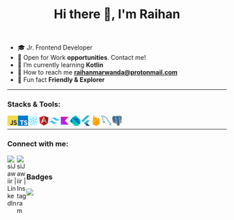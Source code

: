 <h1 align=center>Hi there 👋, I'm Raihan</h1>

<br />

- 🎓 Jr. Frontend Developer
- 🔎 Open for Work **opportunities**. Contact me!
- 🌱 I’m currently learning **Kotlin**
- 📧 How to reach me **raihanmarwanda@protonmail.com**
- 🎉 Fun fact **Friendly & Explorer**

<hr />

### Stacks & Tools:
[<img align="left" alt="javascript" width="24px" src="https://raw.githubusercontent.com/devicons/devicon/master/icons/javascript/javascript-original.svg" />][javascript]
[<img align="left" alt="javascript" width="24px" src="https://raw.githubusercontent.com/devicons/devicon/master/icons/typescript/typescript-original.svg" />][typescript]
[<img align="left" alt="reactjs" width="24px" src="https://raw.githubusercontent.com/devicons/devicon/master/icons/react/react-original.svg" />][reactjs]
[<img align="left" alt="reactjs" width="24px" src="https://raw.githubusercontent.com/devicons/devicon/master/icons/angularjs/angularjs-original.svg" />][angularjs]
[<img align="left" alt="tailwindcss" width="24px" src="https://raw.githubusercontent.com/devicons/devicon/master/icons/tailwindcss/tailwindcss-original.svg" />][tailwind]
[<img align="left" alt="kotlin" width="24px" src="https://raw.githubusercontent.com/devicons/devicon/master/icons/kotlin/kotlin-original.svg" />][kotlin]
[<img align="left" alt="dart" width="24px" src="https://raw.githubusercontent.com/devicons/devicon/master/icons/dart/dart-original.svg" />][dart]
[<img align="left" alt="flutter" width="24px" src="https://raw.githubusercontent.com/devicons/devicon/master/icons/flutter/flutter-original.svg" />][flutter]
[<img align="left" alt="firebase" width="24px" src="https://raw.githubusercontent.com/devicons/devicon/master/icons/firebase/firebase-plain.svg" />][firebase]
[<img align="left" alt="mysql" width="24px" src="https://raw.githubusercontent.com/devicons/devicon/master/icons/mysql/mysql-original.svg" />][mysql]
[<img align="left" alt="mysql" width="24px" src="https://raw.githubusercontent.com/devicons/devicon/master/icons/postgresql/postgresql-original.svg" />][postgresql]

[javascript]: https://www.javascript.com/
[typescript]: https://www.typescriptlang.org/
[reactjs]: https://reactjs.org/
[angularjs]: https://angularjs.org/
[tailwind]: https://tailwindcss.com/
[kotlin]: https://kotlinlang.org/
[dart]: https://dart.dev/
[flutter]: https://flutter.dev/
[firebase]: https://firebase.google.com/
[mysql]: https://www.mysql.com/
[postgresql]: https://www.postgresql.org/

<br />
<hr />

### Connect with me:
[<img align="left" alt="siJawiir | LinkedIn" width="22px" src="https://www.vectorlogo.zone/logos/linkedin/linkedin-tile.svg" />][linkedin]
[<img align="left" alt="siJawiir | Instagram" width="22px" src="https://www.vectorlogo.zone/logos/instagram/instagram-icon.svg" />][instagram]

[linkedin]: https://www.linkedin.com/in/raihanmarwanda/
[instagram]: https://www.instagram.com/raihanmarwanda/

<br />

### Badges
![](https://komarev.com/ghpvc/?username=siJawiir)

<!--
**siJawiir/siJawiir** is a ✨ _special_ ✨ repository because its `README.md` (this file) appears on your GitHub profile.

Here are some ideas to get you started:

- 🔭 I’m currently working on ...
- 🌱 I’m currently learning ...
- 👯 I’m looking to collaborate on ...
- 🤔 I’m looking for help with ...
- 💬 Ask me about ...
- 📫 How to reach me: ...
- 😄 Pronouns: ...
- ⚡ Fun fact: ...
-->

